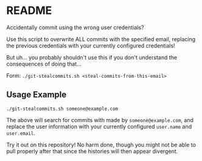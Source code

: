 # README

Accidentally commit using the wrong user credentials?

Use this script to overwrite ALL commits with the specified email, replacing the previous credentials with your currently configured credentials!

But uh... you probably shouldn't use this if you don't understand the consequences of doing that...

Form: `./git-stealcommits.sh <steal-commits-from-this-email>`

## Usage Example

`./git-stealcommits.sh someone@example.com`

The above will search for commits with made by `someone@example.com`, and replace the user information with your currently configured `user.name` and `user.email`.

Try it out on this repository! No harm done, though you might not be able to pull properly after that since the histories will then appear divergent.
